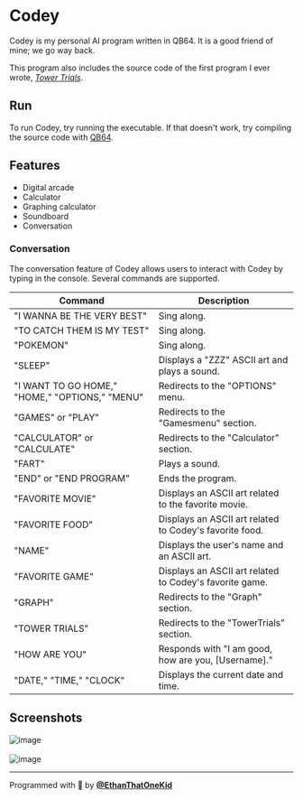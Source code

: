 # Codey

Codey is my personal AI program written in QB64. It is a good friend of mine; we go way back.

This program also includes the source code of the first program I ever wrote, [_Tower Trials_](https://github.com/EthanThatOneKid/tower-trials).

## Run

To run Codey, try running the executable. If that doesn't work, try compiling the source code with [QB64](https://www.qb64.org/).

## Features

- Digital arcade
- Calculator
- Graphing calculator
- Soundboard
- Conversation

### Conversation

The conversation feature of Codey allows users to interact with Codey by typing in the console. Several commands are supported.

| Command                                        | Description                                             |
| ---------------------------------------------- | ------------------------------------------------------- |
| "I WANNA BE THE VERY BEST"                     | Sing along.                                             |
| "TO CATCH THEM IS MY TEST"                     | Sing along.                                             |
| "POKEMON"                                      | Sing along.                                             |
| "SLEEP"                                        | Displays a "ZZZ" ASCII art and plays a sound.           |
| "I WANT TO GO HOME," "HOME," "OPTIONS," "MENU" | Redirects to the "OPTIONS" menu.                        |
| "GAMES" or "PLAY"                              | Redirects to the "Gamesmenu" section.                   |
| "CALCULATOR" or "CALCULATE"                    | Redirects to the "Calculator" section.                  |
| "FART"                                         | Plays a sound.                                          |
| "END" or "END PROGRAM"                         | Ends the program.                                       |
| "FAVORITE MOVIE"                               | Displays an ASCII art related to the favorite movie.    |
| "FAVORITE FOOD"                                | Displays an ASCII art related to Codey's favorite food. |
| "NAME"                                         | Displays the user's name and an ASCII art.              |
| "FAVORITE GAME"                                | Displays an ASCII art related to Codey's favorite game. |
| "GRAPH"                                        | Redirects to the "Graph" section.                       |
| "TOWER TRIALS"                                 | Redirects to the "TowerTrials" section.                 |
| "HOW ARE YOU"                                  | Responds with "I am good, how are you, [Username]."     |
| "DATE," "TIME," "CLOCK"                        | Displays the current date and time.                     |

## Screenshots

<img alt="image" src="https://github.com/EthanThatOneKid/codey/assets/31261035/77b9d518-97bc-4709-b29a-95ba0dd9139d">
<br><br>
<img alt="image" src="https://github.com/EthanThatOneKid/codey/assets/31261035/f807fc1d-eebe-49c6-8b6e-775feec62c1c">

---

Programmed with 🤟 by [**@EthanThatOneKid**](https://etok.codes/)
